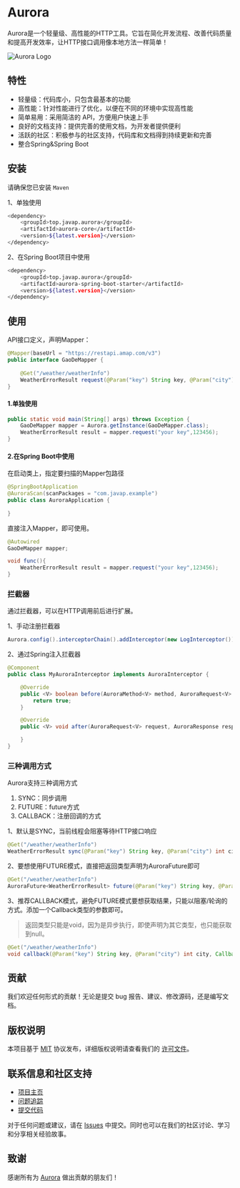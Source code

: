 # Aurora

Aurora是一个轻量级、高性能的HTTP工具。它旨在简化开发流程、改善代码质量和提高开发效率，让HTTP接口调用像本地方法一样简单！

![Aurora Logo](https://s1.ax1x.com/2023/04/13/ppxEtJg.png)

## 特性

* 轻量级：代码库小，只包含最基本的功能
* 高性能：针对性能进行了优化，以便在不同的环境中实现高性能
* 简单易用：采用简洁的 API，方便用户快速上手
* 良好的文档支持：提供完善的使用文档，为开发者提供便利
* 活跃的社区：积极参与的社区支持，代码库和文档得到持续更新和完善
* 整合Spring&Spring Boot

## 安装

请确保您已安装 ``Maven``

1、单独使用
```bash
<dependency>
    <groupId>top.javap.aurora</groupId>
    <artifactId>aurora-core</artifactId>
    <version>${latest.version}</version>
</dependency>
```
2、在Spring Boot项目中使用
```bash
<dependency>
    <groupId>top.javap.aurora</groupId>
    <artifactId>aurora-spring-boot-starter</artifactId>
    <version>${latest.version}</version>
</dependency>
```
## 使用
API接口定义，声明Mapper：
```java
@Mapper(baseUrl = "https://restapi.amap.com/v3")
public interface GaoDeMapper {
    
    @Get("/weather/weatherInfo")
    WeatherErrorResult request(@Param("key") String key, @Param("city") int city);
}
```

#### 1.单独使用
```java
public static void main(String[] args) throws Exception {
    GaoDeMapper mapper = Aurora.getInstance(GaoDeMapper.class);
    WeatherErrorResult result = mapper.request("your key",123456);
}
```

#### 2.在Spring Boot中使用
在启动类上，指定要扫描的Mapper包路径
```java
@SpringBootApplication
@AuroraScan(scanPackages = "com.javap.example")
public class AuroraApplication {
    
}
```
直接注入Mapper，即可使用。
```java
@Autowired
GaoDeMapper mapper;

void func(){
    WeatherErrorResult result = mapper.request("your key",123456);
}
```

### 拦截器
通过拦截器，可以在HTTP调用前后进行扩展。

1、手动注册拦截器
```java
Aurora.config().interceptorChain().addInterceptor(new LogInterceptor());
```
2、通过Spring注入拦截器
```java
@Component
public class MyAuroraInterceptor implements AuroraInterceptor {

    @Override
    public <V> boolean before(AuroraMethod<V> method, AuroraRequest<V> request, Object[] args) {
        return true;
    }

    @Override
    public <V> void after(AuroraRequest<V> request, AuroraResponse response) {

    }
}
```

### 三种调用方式
Aurora支持三种调用方式
1. SYNC：同步调用
2. FUTURE：future方式
3. CALLBACK：注册回调的方式

1、默认是SYNC，当前线程会阻塞等待HTTP接口响应
```java
@Get("/weather/weatherInfo")
WeatherErrorResult sync(@Param("key") String key, @Param("city") int city);
```
2、要想使用FUTURE模式，直接把返回类型声明为AuroraFuture即可
```java
@Get("/weather/weatherInfo")
AuroraFuture<WeatherErrorResult> future(@Param("key") String key, @Param("city") int city);
```
3、推荐CALLBACK模式，避免FUTURE模式要想获取结果，只能以阻塞/轮询的方式。添加一个Callback类型的参数即可。
> 返回类型只能是void，因为是异步执行，即使声明为其它类型，也只能获取到null。
```java
@Get("/weather/weatherInfo")
void callback(@Param("key") String key, @Param("city") int city, Callback<WeatherErrorResult> cb);
```

## 贡献
我们欢迎任何形式的贡献！无论是提交 bug 报告、建议、修改源码，还是编写文档。

## 版权说明

本项目基于 [MIT](LICENSE) 协议发布，详细版权说明请查看我们的 [许可文件](LICENSE)。

## 联系信息和社区支持

* [项目主页](https://your_project_home_url)
* [问题追踪](https://your_issue_tracker_url)
* [提交代码](https://your_submit_code_url)

对于任何问题或建议，请在 [Issues](https://gitee.com/panchanghe/aurora/issues) 中提交。同时也可以在我们的社区讨论、学习和分享相关经验故事。

## 致谢
感谢所有为 [Aurora](https://gitee.com/panchanghe/aurora) 做出贡献的朋友们！